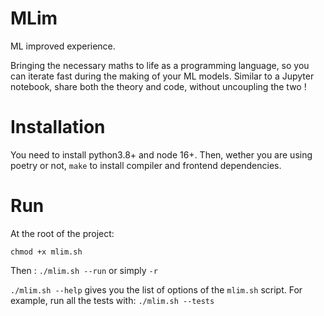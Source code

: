 # MLim

ML improved experience.

Bringing the necessary maths to life as a programming language, so you can iterate fast during the making of your ML models.
Similar to a Jupyter notebook, share both the theory and code, without uncoupling the two !

# Installation

You need to install python3.8+ and node 16+. Then, wether you are using poetry or not, `make` to install compiler and frontend dependencies.

# Run
At the root of the project:

`chmod +x mlim.sh`

Then :
`./mlim.sh --run` or simply `-r`

`./mlim.sh --help` gives you the list of options of the `mlim.sh` script.
For example, run all the tests with:
`./mlim.sh --tests`

